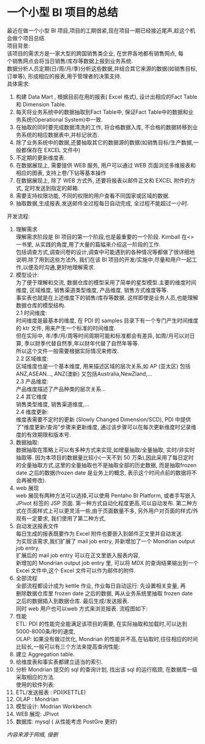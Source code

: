   
  
  
# 一个小型 BI 项目的总结  
  
最近在做一个小型 BI 项目,项目的工期很紧,现在项目一期已经接近尾声,趁这个机会做个项目总结.  
项目背景:  
该项目的需求方是一家大型的跨国销售类企业, 在世界各地都有销售网点, 每  
个销售网点会将当日销售/库存等数据上报到业务系统.  
数据分析人员定期(日/周/月/季)分析这些数据,并结合其它来源的数据(如销售目标,订单等), 形成相应的报表,用于管理者的决策支持.  
具体需求:  
1. 构建 Data Mart , 根据目前在用的报表( Excel 格式), 设计出相应的Fact Table 和 Dimension Table.  
2. 每天将业务系统中的数据抽取到Fact Table中, 保证Fact Table中的数据和业务系统(Operational System)中一致.  
3. 在抽取的同时要完成数据清洗的工作, 将合格数据入库, 不合格的数据转移到业务系统的相应数据表中,并标记状态.  
4. 除了业务系统中的数据,还要抽取其它的数据源的数据(如销售目标/生产数据,一般都保存在 EXCEL 文件中)  
5. 不定期的更新维度表.  
6. 在数据展现上, 需要提供 WEB 服务, 用户可以通过 WEB 页面浏览多维报表和相应的图表, 支持上卷/下钻等基本操作  
7. 在数据展现上, 除了 WEB 方式外, 还要将报表以邮件正文和 EXCEL 附件的方式, 定时发送到指定的邮箱.  
8. 需要支持权限功能, 不同的权限的用户查看不同国家或区域的数据.  
9. 抽取数据,生成报表,发送邮件全过程每日自动完成, 全过程不能超过一小时.  

开发流程:  
1. 理解需求  
理解需求阶段是 BI 项目的第一个阶段,也是最重要的一个阶段. Kimball 在<<The Data Warehouse Lifecycle Toolkit>> 一书里, 从实践的角度,用了大量的篇幅来介绍这一阶段的工作.  
包括调查方式,调查问卷的设计,调查中可能遇到的各种情况等都做了很详细地说明.除了用到这些方法外, 我们在该 BI 项目的开发/实施中,尽量和用户一起工作,以便及时沟通,更好地理解需求.  
2. 模型设计:  
为了便于理解和交流, 数据仓库的模型采用了简单的星型模型.主要的维度时间维度, 区域维度, 销售渠道类型维度, 产品维度, 销售方式维度等等.  
事实表也就是在上述维度下的销售/库存等数据. 这样即使是业务人员,也能理解数据仓库的模型结构.  
2.1 时间维度:  
时间维度是最基本的维度, 在 PDI 的 samples 目录下有一个专门产生时间维度的 ktr 文件, 用来产生一个标准的时间维度.  
但在实际中, 年/季/月/周等时间周期可能和标准都会有差异, 如周/月可以对日算, 季以财季代替自然季,年以财年代替了自然年等等.  
所以这个文件一般需要根据实际情况来修改.  
2.2 区域维度:  
区域维度也是一个基本维度, 用来描述区域的层次关系,如 AP (亚太区) 包括ANZ,ASEAN..., ANZ(澳新) 又包括Australia,NewZland,...  
2.3 产品维度:  
产品维度描述了产品种类的层次关系...  
2.4 其它维度  
销售类型维度, 销售渠道维度,...  
2.4 维度更新:  
维度表需要不定时的更新 (Slowly Changed Dimension/SCD), PDI 中提供了"维度更新/查询"步骤来更新维度, 通过该步骤可以在每次更新维度时记录维度的有效期限和版本号.  
3. 数据抽取:  
数据抽取在策略上可以有多种方式来实现,如增量抽取/全量抽取, 实时/非实时抽取等. 因为本项目的数据量比较小(一天不到 50 万条),因此采用了每日定时的全量抽取方式,这里的全量抽取也不是抽取全部的历史数据, 而是抽取frozen date 之后的数据(frozen date 是业务上的概念, 表示这个时间点前的数据将不会再被修改).  
4. web 展现  
web 展现有两种方法可以选择,可以使用 Pentaho BI Platform, 或者手写嵌入JPivot 标签的 JSP 页面. 第一种方式自动化程度更高,可以自动发布. 第二种方式在页面样式上可以更灵活一些,由于页面数量不多, 另外用户对页面的样式/外观有一定要求, 我们使用了第二种方式,  
5. 自动发送报表文件  
每日生成的报表既要作为 Excel 附件也要嵌入到邮件正文里并自动发送.  
为实现该需求,我们扩展了 mail job entry, 并新增加了一个 Mondrian output job entry.  
扩展后的 mail job entry 可以在正文里嵌入报表内容,  
新增加的 Mondrian output job entry 里, 可以将 MDX 的查询结果输出到一个Excel 文件中,这个 Excel 文件可以作为邮件的附件.  
6. 全部流程  
全部流程都设计成为 kettle 作业, 作业每日自动运行: 先设置相关变量, 再  
删除数据仓库里 frozen date 之后的数据, 再从业务系统里抽取 frozen date 之后的数据插入到数据仓库. 最后生成/发送报表.  
同时 web 用户也可以web 方式来浏览报表. 流程图如下:  
7. 性能  
ETL: PDI 的性能完全能满足该项目的需要, 在实际抽取和加载时,可以达到5000-8000条/秒的速度,  
OLAP: 如果没有做过优化, Mondrian 的性能并不高,在钻取时,往往相应的时间比较长,一般可以有三个方法来提高查询性能:  
1. 建立 Aggregation table.  
2. 给维度表和事实表都建立适当的索引.  
3. 分析 Mondrian 提交的 sql 的查询计划, 找出该 sql 的运行瓶颈, 在数据库一级采取相应的方法.  
使用的软件列表:  
1. ETL/发送报表 : PDI(KETTLE)  
2. OLAP : Mondrian  
3. 模型设计: Modrian Workbench  
4. WEB 展现: JPivot  
5. 数据库: mysql ( 从性能考虑 PostGre 更好)

*内容来源于网络, 侵删*